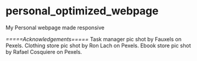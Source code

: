 # personal_optimized_webpage
My Personal webpage made responsive

*=====Acknowledgements=====*
Task manager pic shot by Fauxels on Pexels.
Clothing store pic shot by Ron Lach on Pexels.
Ebook store pic shot by Rafael Cosquiere on Pexels.
